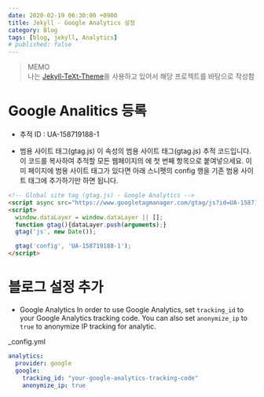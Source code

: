 ```yaml
---
date: 2020-02-19 06:30:00 +0900
title: Jekyll - Google Analytics 설정
category: Blog
tags: [blog, jekyll, Analytics]
# published: false
---
```

> MEMO  
> 나는 [Jekyll-TeXt-Theme](https://tianqi.name/jekyll-TeXt-theme/)을 사용하고 있어서 해당 프로젝트를 바탕으로 작성함

# Google Analitics 등록

- 추적 ID : UA-158719188-1

- 범용 사이트 태그(gtag.js)
이 속성의 범용 사이트 태그(gtag.js) 추적 코드입니다. 이 코드를 복사하여 추적할 모든 웹페이지의 <HEAD>에 첫 번째 항목으로 붙여넣으세요. 이미 페이지에 범용 사이트 태그가 있다면 아래 스니펫의 config 행을 기존 범용 사이트 태그에 추가하기만 하면 됩니다.

```html
<!-- Global site tag (gtag.js) - Google Analytics -->
<script async src="https://www.googletagmanager.com/gtag/js?id=UA-158719188-1"></script>
<script>
  window.dataLayer = window.dataLayer || [];
  function gtag(){dataLayer.push(arguments);}
  gtag('js', new Date());

  gtag('config', 'UA-158719188-1');
</script>
```

# 블로그 설정 추가

- Google Analytics
In order to use Google Analytics, set `tracking_id` to your Google Analytics tracking code. You can also set `anonymize_ip` to `true` to anonymize IP tracking for analytic.

_config.yml
```yml
analytics:
  provider: google
  google:
    tracking_id: "your-google-analytics-tracking-code"
    anonymize_ip: true
```